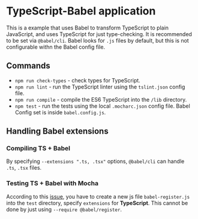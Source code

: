 # TypeScript-Babel application

This is a example that uses Babel to transform TypeScript to plain JavaScript, and uses TypeScript for just type-checking. It is recommended to be set via `@babel/cli`. Babel looks for `.js` files by default, but this is not configurable withn the Babel config file.

## Commands

- `npm run check-types` - check types for TypeScript.
- `npm run lint` - run the TypeScript linter using the `tslint.json` config file.
- `npm run compile` - compile the ES6 TypeScript into the `/lib` directory.
- `npm test` - run the tests using the local `.mocharc.json` config file. Babel Config set is inside `babel.config.js`.

## Handling Babel extensions

### Compiling TS + Babel

By specifying `--extensions ".ts, .tsx"` options, `@babel/cli` can handle `.ts`, `.tsx` files.

### Testing TS + Babel with Mocha

According to this [issue](https://github.com/babel/babel/issues/8962), you have to create a new js file `babel-register.js` into the `test` directory, specify `extensions` for **TypeScript**. This cannot be done by just using `--require @babel/register`.
